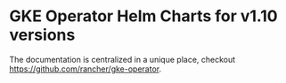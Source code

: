 # GKE Operator Helm Charts for v1.10 versions
The documentation is centralized in a unique place, checkout https://github.com/rancher/gke-operator.
